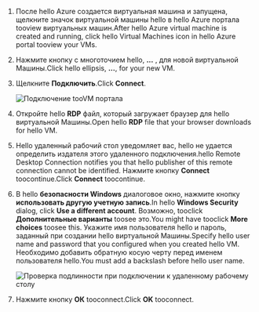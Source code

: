 1. <span data-ttu-id="5ee8f-101">После hello Azure создается виртуальная машина и запущена, щелкните значок виртуальной машины hello в hello Azure портала tooview виртуальных машин.</span><span class="sxs-lookup"><span data-stu-id="5ee8f-101">After hello Azure virtual machine is created and running, click hello Virtual Machines icon in hello Azure portal tooview your VMs.</span></span>

1. <span data-ttu-id="5ee8f-102">Нажмите кнопку с многоточием hello, **...** , для новой виртуальной Машины.</span><span class="sxs-lookup"><span data-stu-id="5ee8f-102">Click hello ellipsis, **...**, for your new VM.</span></span>

1. <span data-ttu-id="5ee8f-103">Щелкните **Подключить**.</span><span class="sxs-lookup"><span data-stu-id="5ee8f-103">Click **Connect**.</span></span>

   ![Подключение tooVM портала](./media/virtual-machines-sql-server-remote-desktop-connect/azure-virtual-machine-connect.png)

1. <span data-ttu-id="5ee8f-105">Откройте hello **RDP** файл, который загружает браузер для hello виртуальной Машины.</span><span class="sxs-lookup"><span data-stu-id="5ee8f-105">Open hello **RDP** file that your browser downloads for hello VM.</span></span>

1. <span data-ttu-id="5ee8f-106">Hello удаленный рабочий стол уведомляет вас, hello не удается определить издателя этого удаленного подключения.</span><span class="sxs-lookup"><span data-stu-id="5ee8f-106">hello Remote Desktop Connection notifies you that hello publisher of this remote connection cannot be identified.</span></span> <span data-ttu-id="5ee8f-107">Нажмите кнопку **Connect** toocontinue.</span><span class="sxs-lookup"><span data-stu-id="5ee8f-107">Click **Connect** toocontinue.</span></span>

1. <span data-ttu-id="5ee8f-108">В hello **безопасности Windows** диалоговое окно, нажмите кнопку **использовать другую учетную запись**.</span><span class="sxs-lookup"><span data-stu-id="5ee8f-108">In hello **Windows Security** dialog, click **Use a different account**.</span></span> <span data-ttu-id="5ee8f-109">Возможно, tooclick **Дополнительные варианты** toosee это.</span><span class="sxs-lookup"><span data-stu-id="5ee8f-109">You might have tooclick **More choices** toosee this.</span></span> <span data-ttu-id="5ee8f-110">Укажите имя пользователя hello и пароль, заданный при создании hello виртуальной Машины.</span><span class="sxs-lookup"><span data-stu-id="5ee8f-110">Specify hello user name and password that you configured when you created hello VM.</span></span> <span data-ttu-id="5ee8f-111">Необходимо добавить обратную косую черту перед именем пользователя hello.</span><span class="sxs-lookup"><span data-stu-id="5ee8f-111">You must add a backslash before hello user name.</span></span>

   ![Проверка подлинности при подключении к удаленному рабочему столу](./media/virtual-machines-sql-server-remote-desktop-connect/remote-desktop-connect.png)

1. <span data-ttu-id="5ee8f-113">Нажмите кнопку **ОК** tooconnect.</span><span class="sxs-lookup"><span data-stu-id="5ee8f-113">Click **OK** tooconnect.</span></span>

